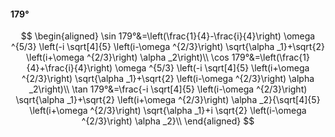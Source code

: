 #### 179°

$$
\begin{aligned}
\sin 179°&=\left(\frac{1}{4}-\frac{i}{4}\right) \omega ^{5/3} \left(-i \sqrt[4]{5} \left(i-\omega ^{2/3}\right) \sqrt{\alpha _1}+\sqrt{2} \left(i+\omega ^{2/3}\right)
\alpha _2\right)\\
\cos 179°&=\left(\frac{1}{4}+\frac{i}{4}\right) \omega ^{5/3} \left(-i \sqrt[4]{5} \left(i+\omega ^{2/3}\right) \sqrt{\alpha _1}+\sqrt{2} \left(i-\omega ^{2/3}\right)
\alpha _2\right)\\
\tan 179°&=\frac{-i \sqrt[4]{5} \left(i-\omega ^{2/3}\right) \sqrt{\alpha _1}+\sqrt{2} \left(i+\omega ^{2/3}\right) \alpha _2}{\sqrt[4]{5} \left(i+\omega ^{2/3}\right)
\sqrt{\alpha _1}+i \sqrt{2} \left(i-\omega ^{2/3}\right) \alpha _2}\\
\end{aligned}
$$

